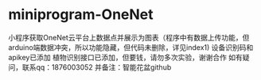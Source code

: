 # miniprogram-OneNet

小程序获取OneNet云平台上数据点并展示为图表（程序中有数据上传功能，但arduino端数据冲突，所以功能隐藏，但代码未删除，详见index1)
设备识别码和apikey已添加
植物识别接口已添加，但要钱，请勿多次实验，谢谢合作
如有疑问，联系qq：1876003052 并备注：智能花盆github
